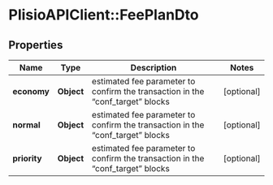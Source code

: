 # PlisioAPIClient::FeePlanDto

## Properties
Name | Type | Description | Notes
------------ | ------------- | ------------- | -------------
**economy** | **Object** | estimated fee parameter to confirm the transaction in the “conf_target” blocks | [optional] 
**normal** | **Object** | estimated fee parameter to confirm the transaction in the “conf_target” blocks | [optional] 
**priority** | **Object** | estimated fee parameter to confirm the transaction in the “conf_target” blocks | [optional] 

